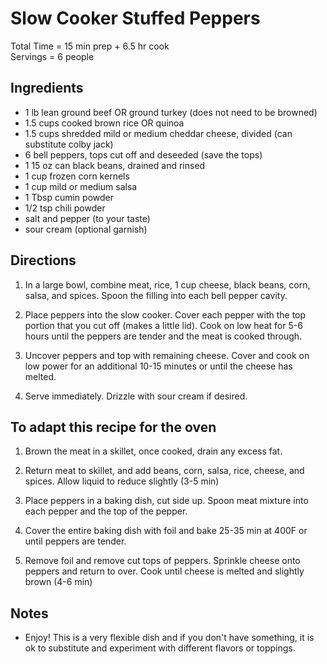 Slow Cooker Stuffed Peppers
=====

Total Time = 15 min prep + 6.5 hr cook \
Servings = 6 people  

**Ingredients**
----
-  1 lb lean ground beef OR ground turkey (does not need to be browned)
-  1.5 cups cooked brown rice OR quinoa
-  1.5 cups shredded mild or medium cheddar cheese, divided (can substitute colby jack)
-  6 bell peppers, tops cut off and deseeded (save the tops)
-  1 15 oz can black beans, drained and rinsed
-  1 cup frozen corn kernels
-  1 cup mild or medium salsa
-  1 Tbsp cumin powder
-  1/2 tsp chili powder
-  salt and pepper (to your taste)
-  sour cream (optional garnish)


**Directions**
----
1. In a large bowl, combine meat, rice, 1 cup cheese, black beans, corn, salsa, and spices. Spoon the filling into each bell pepper cavity.

2. Place peppers into the slow cooker. Cover each pepper with the top portion that you cut off (makes a little lid). Cook on low heat for 5-6 hours until the peppers are tender and the meat is cooked through. 

3. Uncover peppers and top with remaining cheese. Cover and cook on low power for an additional 10-15 minutes or until the cheese has melted. 

4. Serve immediately. Drizzle with sour cream if desired.


**To adapt this recipe for the oven**
----
1. Brown the meat in a skillet, once cooked, drain any excess fat. 

2. Return meat to skillet, and add beans, corn, salsa, rice, cheese, and spices. Allow liquid to reduce slightly (3-5 min)

3. Place peppers in a baking dish, cut side up. Spoon meat mixture into each pepper and the top of the pepper. 

4. Cover the entire baking dish with foil and bake 25-35 min at 400F or until peppers are tender. 

5. Remove foil and remove cut tops of peppers. Sprinkle cheese onto peppers and return to over. Cook until cheese is melted and slightly brown (4-6 min)


**Notes**
----
- Enjoy! This is a very flexible dish and if you don't have something, it is ok to substitute and experiment with different flavors or toppings. 
